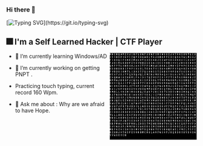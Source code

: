 ### Hi there 👋

[![Typing SVG](https://readme-typing-svg.herokuapp.com?font=Kanit&size=27&duration=3000&pause=600&color=630000&background=FFFFFF00&width=435&lines=What's+up+!+My+name+is+ᚢᛞᚪᛞᛁᛗᛁᚱ.;Hope+you+find+something+usefull.)](https://git.io/typing-svg)


## 🎆 I'm a Self Learned Hacker | CTF Player
<p1>

  <img height="230" width="230" align="right" src="https://github.com/s3v30/s3v30/blob/main/code.gif" >

</p1>



* 🌱 I’m currently learning Windows/AD

* 🔭 I’m currently working on getting PNPT .

* Practicing touch typing, current record 160 Wpm.

* 💬 Ask me about : Why are we afraid to have Hope.




<!--
**Pat13nt0/Pat13nt0** is a ✨ _special_ ✨ repository because its `README.md` (this file) appears on your GitHub profile.

Here are some ideas to get you started:

- 🔭 I’m currently working on ...
- 🌱 I’m currently learning ...
- 👯 I’m looking to collaborate on ...
- 🤔 I’m looking for help with ...
- 💬 Ask me about ...
- 📫 How to reach me: ...
- 😄 Pronouns: ...
- ⚡ Fun fact: ...
-->
